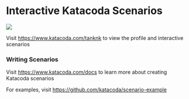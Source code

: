 # Interactive Katacoda Scenarios

[![](http://shields.katacoda.com/katacoda/tanknk/count.svg)](https://www.katacoda.com/tanknk "Get your profile on Katacoda.com")

Visit https://www.katacoda.com/tanknk to view the profile and interactive scenarios

### Writing Scenarios
Visit https://www.katacoda.com/docs to learn more about creating Katacoda scenarios

For examples, visit https://github.com/katacoda/scenario-example
